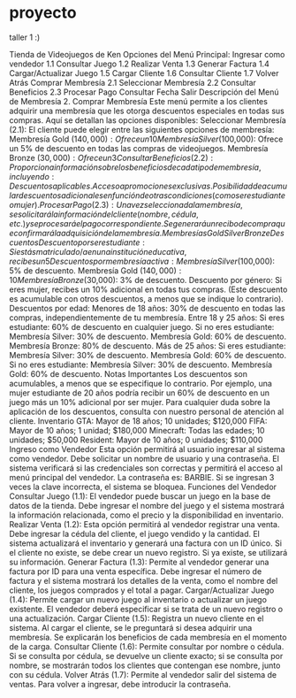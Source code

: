 # proyecto
taller 1 :)

Tienda de Videojuegos de Ken
Opciones del Menú Principal:
Ingresar como vendedor
1.1 Consultar Juego
1.2 Realizar Venta
1.3 Generar Factura
1.4 Cargar/Actualizar Juego
1.5 Cargar Cliente
1.6 Consultar Cliente
1.7 Volver Atrás
Comprar Membresía
2.1 Seleccionar Membresía
2.2 Consultar Beneficios
2.3 Procesar Pago
Consultar Fecha
Salir
Descripción del Menú de Membresía
2. Comprar Membresía
Este menú permite a los clientes adquirir una membresía que les otorga descuentos especiales en todas sus compras. Aquí se detallan las opciones disponibles:
Seleccionar Membresía (2.1):
El cliente puede elegir entre las siguientes opciones de membresía:
Membresía Gold ($140,000): Ofrece un 10% de descuento en todas las compras de videojuegos.
Membresía Silver ($100,000): Ofrece un 5% de descuento en todas las compras de videojuegos.
Membresía Bronze ($30,000): Ofrece un 3% de descuento en todas las compras de videojuegos.
Consultar Beneficios (2.2):
Proporciona información sobre los beneficios de cada tipo de membresía, incluyendo:
Descuentos aplicables.
Acceso a promociones exclusivas.
Posibilidad de acumular descuentos adicionales en función de otras condiciones (como ser estudiante o mujer).
Procesar Pago (2.3):
Una vez seleccionada la membresía, se solicitará la información del cliente (nombre, cédula, etc.) y se procesará el pago correspondiente. Se generará un recibo de compra que confirmará la adquisición de la membresía.
Membresías
Gold
Silver
Bronze
Descuentos
Descuento por ser estudiante:
Si estás matriculado/a en una institución educativa, recibes un 5% de descuento en todas tus compras.
Descuentos por membresía activa:
Membresía Silver ($100,000): 5% de descuento.
Membresía Gold ($140,000): 10% de descuento.
Membresía Bronze ($30,000): 3% de descuento.
Descuento por género:
Si eres mujer, recibes un 10% adicional en todas tus compras. (Este descuento es acumulable con otros descuentos, a menos que se indique lo contrario).
Descuentos por edad:
Menores de 18 años: 30% de descuento en todas las compras, independientemente de tu membresía.
Entre 18 y 25 años:
Si eres estudiante: 60% de descuento en cualquier juego.
Si no eres estudiante:
Membresía Silver: 30% de descuento.
Membresía Gold: 60% de descuento.
Membresía Bronze: 80% de descuento.
Más de 25 años:
Si eres estudiante:
Membresía Silver: 30% de descuento.
Membresía Gold: 60% de descuento.
Si no eres estudiante:
Membresía Silver: 30% de descuento.
Membresía Gold: 60% de descuento.
Notas Importantes
Los descuentos son acumulables, a menos que se especifique lo contrario. Por ejemplo, una mujer estudiante de 20 años podría recibir un 60% de descuento en un juego más un 10% adicional por ser mujer.
Para cualquier duda sobre la aplicación de los descuentos, consulta con nuestro personal de atención al cliente.
Inventario
GTA: Mayor de 18 años; 10 unidades; $120,000
FIFA: Mayor de 10 años; 1 unidad; $180,000
Minecraft: Todas las edades; 10 unidades; $50,000
Resident: Mayor de 10 años; 0 unidades; $110,000
Ingreso como Vendedor
Esta opción permitirá al usuario ingresar al sistema como vendedor. Debe solicitar un nombre de usuario y una contraseña. El sistema verificará si las credenciales son correctas y permitirá el acceso al menú principal del vendedor. La contraseña es: BARBIE.
Si se ingresan 3 veces la clave incorrecta, el sistema se bloquea.
Funciones del Vendedor
Consultar Juego (1.1):
El vendedor puede buscar un juego en la base de datos de la tienda. Debe ingresar el nombre del juego y el sistema mostrará la información relacionada, como el precio y la disponibilidad en inventario.
Realizar Venta (1.2):
Esta opción permitirá al vendedor registrar una venta. Debe ingresar la cédula del cliente, el juego vendido y la cantidad. El sistema actualizará el inventario y generará una factura con un ID único.
Si el cliente no existe, se debe crear un nuevo registro. Si ya existe, se utilizará su información.
Generar Factura (1.3):
Permite al vendedor generar una factura por ID para una venta específica. Debe ingresar el número de factura y el sistema mostrará los detalles de la venta, como el nombre del cliente, los juegos comprados y el total a pagar.
Cargar/Actualizar Juego (1.4):
Permite cargar un nuevo juego al inventario o actualizar un juego existente. El vendedor deberá especificar si se trata de un nuevo registro o una actualización.
Cargar Cliente (1.5):
Registra un nuevo cliente en el sistema. Al cargar el cliente, se le preguntará si desea adquirir una membresía. Se explicarán los beneficios de cada membresía en el momento de la carga.
Consultar Cliente (1.6):
Permite consultar por nombre o cédula. Si se consulta por cédula, se devuelve un cliente exacto; si se consulta por nombre, se mostrarán todos los clientes que contengan ese nombre, junto con su cédula.
Volver Atrás (1.7):
Permite al vendedor salir del sistema de ventas. Para volver a ingresar, debe introducir la contraseña.
